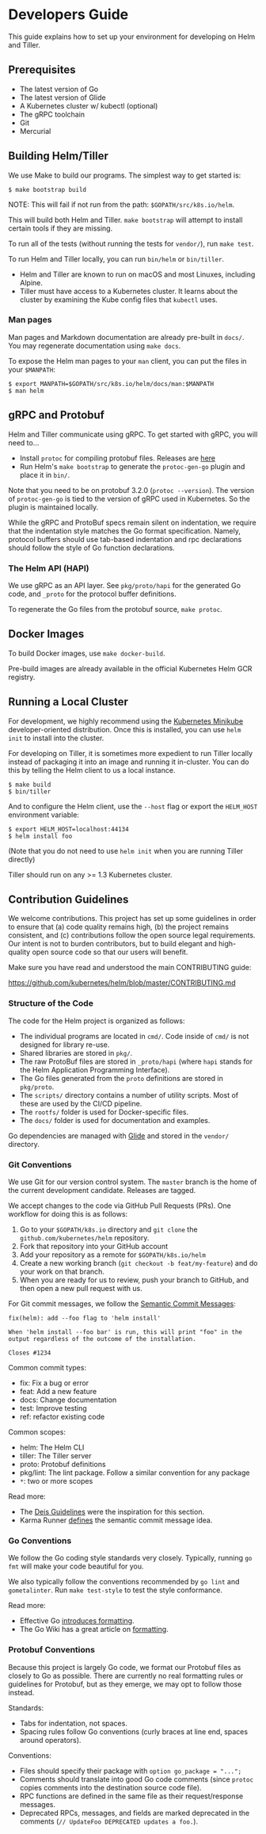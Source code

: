 # Developers Guide

This guide explains how to set up your environment for developing on
Helm and Tiller.

## Prerequisites

- The latest version of Go
- The latest version of Glide
- A Kubernetes cluster w/ kubectl (optional)
- The gRPC toolchain
- Git
- Mercurial

## Building Helm/Tiller

We use Make to build our programs. The simplest way to get started is:

```console
$ make bootstrap build
```

NOTE: This will fail if not run from the path: `$GOPATH/src/k8s.io/helm`.

This will build both Helm and Tiller. `make bootstrap` will attempt to
install certain tools if they are missing.

To run all of the tests (without running the tests for `vendor/`), run
`make test`.

To run Helm and Tiller locally, you can run `bin/helm` or `bin/tiller`.

- Helm and Tiller are known to run on macOS and most Linuxes, including
  Alpine.
- Tiller must have access to a Kubernetes cluster. It learns about the
  cluster by examining the Kube config files that `kubectl` uses.

### Man pages

Man pages and Markdown documentation are already pre-built in `docs/`. You may
regenerate documentation using `make docs`.

To expose the Helm man pages to your `man` client, you can put the files in your
`$MANPATH`:

```
$ export MANPATH=$GOPATH/src/k8s.io/helm/docs/man:$MANPATH
$ man helm
```

## gRPC and Protobuf

Helm and Tiller communicate using gRPC. To get started with gRPC, you will need to...

- Install `protoc` for compiling protobuf files. Releases are
  [here](https://github.com/google/protobuf/releases)
- Run Helm's `make bootstrap` to generate the `protoc-gen-go` plugin and
  place it in `bin/`.

Note that you need to be on protobuf 3.2.0 (`protoc --version`). The
version of `protoc-gen-go` is tied to the version of gRPC used in
Kubernetes. So the plugin is maintained locally.

While the gRPC and ProtoBuf specs remain silent on indentation, we
require that the indentation style matches the Go format specification.
Namely, protocol buffers should use tab-based indentation and rpc
declarations should follow the style of Go function declarations.

### The Helm API (HAPI)

We use gRPC as an API layer. See `pkg/proto/hapi` for the generated Go code,
and `_proto` for the protocol buffer definitions.

To regenerate the Go files from the protobuf source, `make protoc`.

## Docker Images

To build Docker images, use `make docker-build`.

Pre-build images are already available in the official Kubernetes Helm
GCR registry.

## Running a Local Cluster

For development, we highly recommend using the
[Kubernetes Minikube](https://github.com/kubernetes/minikube)
developer-oriented distribution. Once this is installed, you can use
`helm init` to install into the cluster.

For developing on Tiller, it is sometimes more expedient to run Tiller locally
instead of packaging it into an image and running it in-cluster. You can do
this by telling the Helm client to us a local instance.

```console
$ make build
$ bin/tiller
```

And to configure the Helm client, use the `--host` flag or export the `HELM_HOST`
environment variable:

```console
$ export HELM_HOST=localhost:44134
$ helm install foo
```

(Note that you do not need to use `helm init` when you are running Tiller directly)

Tiller should run on any >= 1.3 Kubernetes cluster.

## Contribution Guidelines

We welcome contributions. This project has set up some guidelines in
order to ensure that (a) code quality remains high, (b) the project
remains consistent, and (c) contributions follow the open source legal
requirements. Our intent is not to burden contributors, but to build
elegant and high-quality open source code so that our users will benefit.

Make sure you have read and understood the main CONTRIBUTING guide:

https://github.com/kubernetes/helm/blob/master/CONTRIBUTING.md

### Structure of the Code

The code for the Helm project is organized as follows:

- The individual programs are located in `cmd/`. Code inside of `cmd/`
  is not designed for library re-use.
- Shared libraries are stored in `pkg/`.
- The raw ProtoBuf files are stored in `_proto/hapi` (where `hapi` stands for 
  the Helm Application Programming Interface).
- The Go files generated from the `proto` definitions are stored in `pkg/proto`.
- The `scripts/` directory contains a number of utility scripts. Most of these
  are used by the CI/CD pipeline.
- The `rootfs/` folder is used for Docker-specific files.
- The `docs/` folder is used for documentation and examples.

Go dependencies are managed with
[Glide](https://github.com/Masterminds/glide) and stored in the
`vendor/` directory.

### Git Conventions

We use Git for our version control system. The `master` branch is the
home of the current development candidate. Releases are tagged.

We accept changes to the code via GitHub Pull Requests (PRs). One
workflow for doing this is as follows:

1. Go to your `$GOPATH/k8s.io` directory and `git clone` the
   `github.com/kubernetes/helm` repository.
2. Fork that repository into your GitHub account
3. Add your repository as a remote for `$GOPATH/k8s.io/helm`
4. Create a new working branch (`git checkout -b feat/my-feature`) and
   do your work on that branch.
5. When you are ready for us to review, push your branch to GitHub, and
   then open a new pull request with us.

For Git commit messages, we follow the [Semantic Commit Messages](http://karma-runner.github.io/0.13/dev/git-commit-msg.html):

```
fix(helm): add --foo flag to 'helm install'

When 'helm install --foo bar' is run, this will print "foo" in the
output regardless of the outcome of the installation.

Closes #1234
```

Common commit types:

- fix: Fix a bug or error
- feat: Add a new feature
- docs: Change documentation
- test: Improve testing
- ref: refactor existing code

Common scopes:

- helm: The Helm CLI
- tiller: The Tiller server
- proto: Protobuf definitions
- pkg/lint: The lint package. Follow a similar convention for any
  package
- `*`: two or more scopes

Read more:
- The [Deis Guidelines](https://github.com/deis/workflow/blob/master/src/contributing/submitting-a-pull-request.md)
  were the inspiration for this section.
- Karma Runner [defines](http://karma-runner.github.io/0.13/dev/git-commit-msg.html) the semantic commit message idea.

### Go Conventions

We follow the Go coding style standards very closely. Typically, running
`go fmt` will make your code beautiful for you.

We also typically follow the conventions recommended by `go lint` and
`gometalinter`. Run `make test-style` to test the style conformance.

Read more:

- Effective Go [introduces formatting](https://golang.org/doc/effective_go.html#formatting).
- The Go Wiki has a great article on [formatting](https://github.com/golang/go/wiki/CodeReviewComments).

### Protobuf Conventions

Because this project is largely Go code, we format our Protobuf files as
closely to Go as possible. There are currently no real formatting rules
or guidelines for Protobuf, but as they emerge, we may opt to follow
those instead.

Standards:
- Tabs for indentation, not spaces.
- Spacing rules follow Go conventions (curly braces at line end, spaces
  around operators).

Conventions:
- Files should specify their package with `option go_package = "...";`
- Comments should translate into good Go code comments (since `protoc`
  copies comments into the destination source code file).
- RPC functions are defined in the same file as their request/response
  messages.
- Deprecated RPCs, messages, and fields are marked deprecated in the comments (`// UpdateFoo
  DEPRECATED updates a foo.`).
